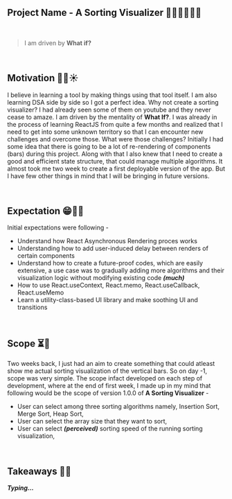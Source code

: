 ## Project Name - **A Sorting Visualizer** 💪🏽👀🧑🏼‍💻
<br>

> I am driven by **What if?**

<br>

## Motivation 💪🏽☀️
I believe in learning a tool by making things using that tool itself. I am also learning DSA side by side so I got a perfect idea. Why not create a sorting visualizer? I had already seen some of them on youtube and they never cease to amaze. I am driven by the mentality of **What If?**. 
I was already in the process of learning ReactJS from quite a few months and realized that I need to get into some unknown territory so that I can encounter new challenges and overcome those. What were those challenges? Initially I had some idea that there is going to be a lot of re-rendering of components (bars) during this project. Along with that I also knew that I need to create a good and efficient state structure, that could manage multiple algorithms. It almost took me two week to create a first deployable version of the app. But I have few other things in mind that I will be bringing in future versions.      

<br>

## Expectation 😁👦🏽
Initial expectations were following - 
- Understand how React Asynchronous Rendering proces works
- Understanding how to add user-induced delay between renders of certain components
- Understand how to create a future-proof codes, which are easily extensive, a use case was to gradually adding more algorithms and their visualization logic without modifying existing code ***(much)***
- How to use React.useContext, React.memo, React.useCallback, React.useMemo
- Learn a utility-class-based UI library and make soothing UI and transitions

<br>

## Scope ⏳🥅
Two weeks back, I just had an aim to create something that could atleast show me actual sorting visualization of the vertical bars. So on day -1, scope was very simple. The scope infact developed on each step of development, where at the end of first week, I made up in my mind that following would be the scope of version 1.0.0 of **A Sorting Visualizer** - 
- User can select among three sorting algorithms namely, Insertion Sort, Merge Sort, Heap Sort,
- User can select the array size that they want to sort,
- User can select ***(perceived)*** sorting speed of the running sorting visualization,  

<br>

## Takeaways 🤯🧠
***Typing...***
